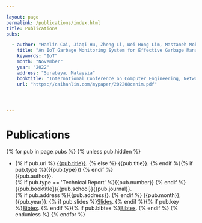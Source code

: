 ```yaml
---

layout: page
permalink: /publications/index.html
title: Publications
pubs:

  - author: "Hanlin Cai, Jiaqi Hu, Zheng Li, Wei Hong Lim, Mastaneh Mokayef, Chin Hong Wong"
    title: "An IoT Garbage Monitoring System for Effective Garbage Management"
    keywords: "IoT"
    month: "November"
    year: "2022"
    address: "Surabaya, Malaysia"
    booktitle: "International Conference on Computer Engineering, Network and Intelligent Multimedia ([CENIM])"
    url: "https://caihanlin.com/mypaper/202208cenim.pdf"




---
```


# Publications

{% for pub in page.pubs %}
{% unless pub.hidden %}

  - {% if pub.url %} [{{pub.title}}]({{pub.url}}).
    {% else %} {{pub.title}}.
    {% endif %}{% if pub.type %}({{pub.type}})
    {% endif %}<br>
    {{pub.author}}.<br>
    {% if pub.type == 'Technical Report' %}{{pub.number}}
    {% endif %}{{pub.booktitle}}{{pub.school}}{{pub.journal}}.<br>
    {% if pub.address %}{{pub.address}}.
    {% endif %} {{pub.month}}, {{pub.year}}. {% if pub.slides %}[Slides]({{pub.slides}}).
    {% endif %}{% if pub.key %}[Bibtex](http://groups.csail.mit.edu/commit/bibtex.cgi?key={{pub.key}}).
    {% endif %}{% if pub.bibtex %}[Bibtex]({{pub.bibtex}}).
    {% endif %}
    {% endunless %}
    {% endfor %}



[CENIM]: http://cenim.its.ac.id/#pdfexpress













